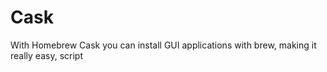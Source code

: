 # Cask

With Homebrew Cask you can install GUI applications with brew, making it really easy, script